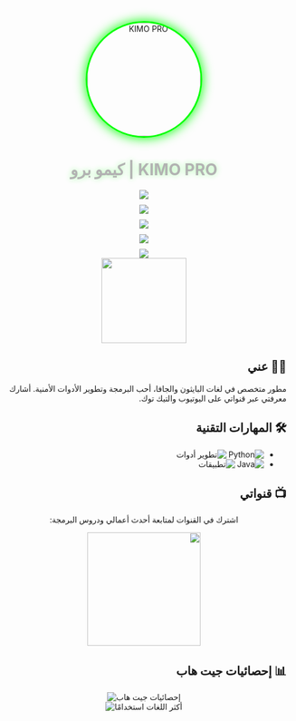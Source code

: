 <div align="center">
  <img src="https://d.top4top.io/p_34700ehm21.jpg" width="200" style="border-radius:50%; border: 3px solid #00ff00; box-shadow: 0 0 20px #00ff00;" alt="KIMO PRO">
  
  <h1 style="animation: fadeInOut 3s infinite;">كيمو برو | KIMO PRO</h1>
  
  <div style="display: flex; flex-direction: column; gap: 10px; align-items: center;">
    <a href="https://youtube.com/@kimo_pro.1?si=752zNnALbbzQh_vr" style="text-decoration: none;">
      <img src="https://img.shields.io/badge/يوتيوب-FF0000?style=for-the-badge&logo=youtube&logoColor=white&style=flat-square&border-radius=50px">
    </a>
    <a href="https://www.tiktok.com/@kimo.pro?_t=ZS-8xh46jGgQbY&_r=1" style="text-decoration: none;">
      <img src="https://img.shields.io/badge/تيك_توك-000000?style=for-the-badge&logo=tiktok&logoColor=white&style=flat-square&border-radius=50px">
    </a>
    <a href="https://t.me/S_P_KIMO" style="text-decoration: none;">
      <img src="https://img.shields.io/badge/قناة_التليجرام-2CA5E0?style=for-the-badge&logo=telegram&logoColor=white&style=flat-square&border-radius=50px">
    </a>
    <a href="https://t.me/KIMO_VIP" style="text-decoration: none;">
      <img src="https://img.shields.io/badge/حساب_التليجرام-2CA5E0?style=for-the-badge&logo=telegram&logoColor=white&style=flat-square&border-radius=50px">
    </a>
    <a href="mailto:lava4ggaming@gmail.com" style="text-decoration: none;">
      <img src="https://img.shields.io/badge/الإيميل-D14836?style=for-the-badge&logo=gmail&logoColor=white&style=flat-square&border-radius=50px">
    </a>
  </div>
  
  <img src="https://media.giphy.com/media/v1.Y2lkPTc5MGI3NjExcjF6eW5mZ3k1cWZ0eXh5Y2R3dG1qY2J2eWJ5bW5xZ2R6dXl1eCZlcD12MV9pbnRlcm5hbF9naWZfYnlfaWQmY3Q9Zw/3o7aD2d7hy9ktXNDP2/giphy.gif" width="150">
</div>

<style>
  @keyframes fadeInOut {
    0% { opacity: 0.3; text-shadow: 0 0 10px #00ff00; }
    50% { opacity: 1; text-shadow: 0 0 20px #00ff00, 0 0 30px #00ff00; }
    100% { opacity: 0.3; text-shadow: 0 0 10px #00ff00; }
  }
</style>

<h2 dir="rtl">👨‍💻 عني</h2>

<p dir="rtl">
مطور متخصص في لغات البايثون والجافا، أحب البرمجة وتطوير الأدوات الأمنية. أشارك معرفتي عبر قنواتي على اليوتيوب والتيك توك.
</p>

<h2 dir="rtl">🛠️ المهارات التقنية</h2>

<ul dir="rtl">
  <li>
    <img src="https://img.shields.io/badge/بايثون-white?labelColor=black&logo=python&logoColor=white" alt="Python">
    <img src="https://img.shields.io/badge/-تطوير_أدوات--أتمتة--سكريبتات-grey" alt="تطوير أدوات">
  </li>
  <li>
    <img src="https://img.shields.io/badge/جافا-white?labelColor=black&logo=java&logoColor=white" alt="Java">
    <img src="https://img.shields.io/badge/-تطبيقات--أنظمة-grey" alt="تطبيقات">
  </li>
</ul>

<h2 dir="rtl">📺 قنواتي</h2>

<div align="center" dir="rtl">
  <p>اشترك في القنوات لمتابعة أحدث أعمالي ودروس البرمجة:</p>
  <img src="https://media.giphy.com/media/v1.Y2lkPTc5MGI3NjExcDl2a2N1b2R5dG5xZ3FzZ2JqZ2h3eWx6eG5jZ3R6dW5xZ2Q1biZlcD12MV9pbnRlcm5hbF9naWZfYnlfaWQmY3Q9Zw/l0HU7VdpgGQ4ZFGgU/giphy.gif" width="200">
</div>

<h2 dir="rtl">📊 إحصائيات جيت هاب</h2>

<div align="center">
  <img src="https://github-readme-stats.vercel.app/api?username=YOUR_USERNAME&show_icons=true&theme=dark&locale=ar" alt="إحصائيات جيت هاب">
  <br>
  <img src="https://github-readme-stats.vercel.app/api/top-langs/?username=YOUR_USERNAME&layout=compact&theme=dark&locale=ar" alt="أكثر اللغات استخدامًا">
</div>
